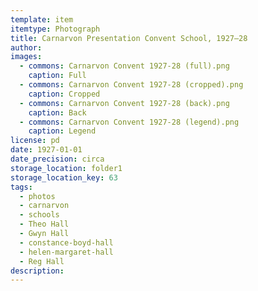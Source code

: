```yaml
---
template: item
itemtype: Photograph
title: Carnarvon Presentation Convent School, 1927–28
author: 
images:
  - commons: Carnarvon Convent 1927-28 (full).png
    caption: Full
  - commons: Carnarvon Convent 1927-28 (cropped).png
    caption: Cropped
  - commons: Carnarvon Convent 1927-28 (back).png
    caption: Back
  - commons: Carnarvon Convent 1927-28 (legend).png
    caption: Legend
license: pd
date: 1927-01-01
date_precision: circa
storage_location: folder1
storage_location_key: 63
tags:
  - photos
  - carnarvon
  - schools
  - Theo Hall
  - Gwyn Hall
  - constance-boyd-hall
  - helen-margaret-hall
  - Reg Hall
description: 
---
```

